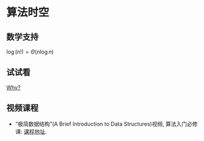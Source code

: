 # 算法时空

## 数学支持

$\log(n!) = \Theta(n\log{n})$

## 试试看

[Why?](https://xiexiexx.github.io/2020/07/19/Why.html)

## 视频课程

- “极简数据结构”(A Brief Introduction to Data Structures)视频, 算法入门必修课: [课程地址](https://study.163.com/course/introduction/1209171880.htm?share=2&shareId=480000001892574).
